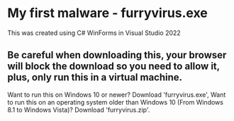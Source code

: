 # My first malware - furryvirus.exe
This was created using C# WinForms in Visual Studio 2022

Be careful when downloading this, your browser will block the download so you need to allow it,
plus, only run this in a virtual machine.
---------------------------------------------
Want to run this on Windows 10 or newer? Download 'furryvirus.exe',
Want to run this on an operating system older than Windows 10 (From Windows 8.1 to Windows Vista)? Download 'furryvirus.zip'.
